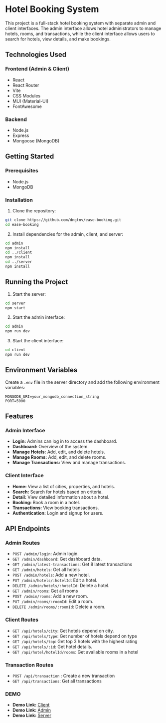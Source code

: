 # Hotel Booking System

This project is a full-stack hotel booking system with separate admin and client interfaces. The admin interface allows hotel administrators to manage hotels, rooms, and transactions, while the client interface allows users to search for hotels, view details, and make bookings.

## Technologies Used

### Frontend (Admin & Client)

- React
- React Router
- Vite
- CSS Modules
- MUI (Material-UI)
- FontAwesome

### Backend

- Node.js
- Express
- Mongoose (MongoDB)

## Getting Started

### Prerequisites

- Node.js
- MongoDB

### Installation

1. Clone the repository:

```sh
git clone https://github.com/dngtnv/ease-booking.git
cd ease-booking
```

2. Install dependencies for the admin, client, and server:

```sh
cd admin
npm install
cd ../client
npm install
cd ../server
npm install
```

## Running the Project

1. Start the server:

```sh
cd server
npm start
```

2. Start the admin interface:

```sh
cd admin
npm run dev
```

3. Start the client interface:

```sh
cd client
npm run dev
```

## Environment Variables

Create a `.env` file in the server directory and add the following environment variables:

```
MONGODB_URI=your_mongodb_connection_string
PORT=5000
```

## Features

### Admin Interface

- **Login:** Admins can log in to access the dashboard.
- **Dashboard:** Overview of the system.
- **Manage Hotels:** Add, edit, and delete hotels.
- **Manage Rooms:** Add, edit, and delete rooms.
- **Manage Transactions:** View and manage transactions.

### Client Interface

- **Home:** View a list of cities, properties, and hotels.
- **Search:** Search for hotels based on criteria.
- **Detail:** View detailed information about a hotel.
- **Booking:** Book a room in a hotel.
- **Transactions:** View booking transactions.
- **Authentication:** Login and signup for users.

## API Endpoints

### Admin Routes

- `POST /admin/login`: Admin login.
- `GET /admin/dashboard`: Get dashboard data.
- `GET /admin/latest-transactions`: Get 8 latest transactions
- `GET /admin/hotels`: Get all hotels
- `POST /admin/hotels`: Add a new hotel.
- `PUT /admin/hotels/:hotelId`: Edit a hotel.
- `DELETE /admin/hotels/:hotelId`: Delete a hotel.
- `GET /admin/rooms`: Get all rooms
- `POST /admin/rooms`: Add a new room.
- `PUT /admin/rooms/:roomId`: Edit a room.
- `DELETE /admin/rooms/:roomId`: Delete a room.

### Client Routes

- `GET /api/hotels/city`: Get hotels depend on city.
- `GET /api/hotels/type`: Get number of hotels depend on type
- `GET /api/hotels/top`: Get top 3 hotels with the highest rating
- `GET /api/hotels/:id`: Get hotel details.
- `GET /api/hotel/hotelId/rooms`: Get available rooms in a hotel

### Transaction Routes

- `POST /api/transaction` : Create a new transaction
- `GET /api/transactions`: Get all transactions

### DEMO

- **Demo Link:** [Client](https://ease-booking-client.netlify.app)
- **Demo Link:** [Admin](https://ease-booking-admin.netlify.app)
- **Demo Link:** [Server](https://ease-booking.onrender.com)
